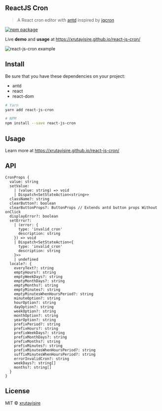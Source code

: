 ## ReactJS Cron

> A React cron editor with [antd](https://github.com/ant-design/ant-design) inspired by [jqcron](https://github.com/arnapou/jqcron)

[![npm package](https://img.shields.io/npm/v/react-js-cron/latest.svg)](https://www.npmjs.com/package/react-js-cron)

Live **demo** and **usage** at https://xrutayisire.github.io/react-js-cron/

![react-js-cron example](https://raw.githubusercontent.com/xrutayisire/react-js-cron/master/react-js-cron-example.png)

## Install

Be sure that you have these dependencies on your project:
* antd
* react
* react-dom

```bash
# Yarn
yarn add react-js-cron

# NPM
npm install --save react-js-cron
```

## Usage

Learn more at https://xrutayisire.github.io/react-js-cron/

## API

```
CronProps {
  value: string
  setValue: 
    | (value: string) => void
    | Dispatch<SetStateAction<string>> 
  className?: string
  clearButton?: boolean
  clearButtonProps?: ButtonProps // Extends antd button props Without onClick
  displayError?: boolean
  setError?: 
    | (error: {
      type: 'invalid_cron'
      description: string
    }) => void
    | Dispatch<SetStateAction<{
      type: 'invalid_cron'
      description: string
    }>>
    | undefined
  locale?: {
    everyText?: string
    emptyHours?: string
    emptyWeekDays?: string
    emptyMonthDays?: string
    emptyMonths?: string
    emptyMinutes?: string
    emptyMinutesWhenHoursPeriod?: string
    minuteOption?: string
    hourOption?: string
    dayOption?: string
    weekOption?: string
    monthOption?: string
    yearOption?: string
    prefixPeriod?: string
    prefixHours?: string
    prefixWeekDays?: string
    prefixMonthDays?: string
    prefixMonths?: string
    prefixMinutes?: string
    prefixMinutesWhenHoursPeriod?: string
    suffixMinutesWhenHoursPeriod?: string
    errorInvalidCron?: string
    weekDays?: string[]
    months?: string[]
  }   
}
````

## License

MIT © [xrutayisire](https://github.com/xrutayisire)
  
